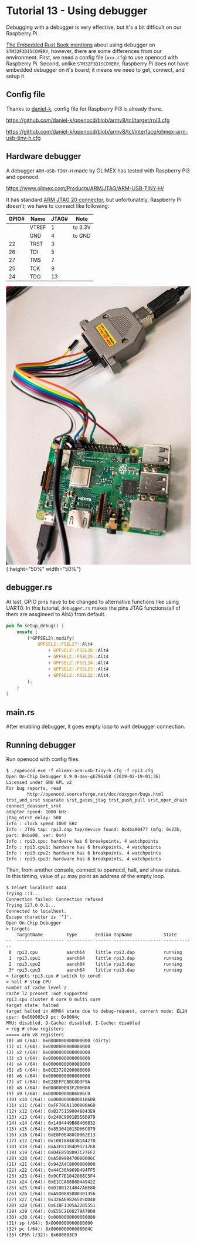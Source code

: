 # Tutorial 13 - Using debugger

Debugging with a debugger is very effective, but it's a bit difficult on our Raspberry Pi. 

[The Embedded Rust Book mentions](https://rust-embedded.github.io/book/start/hardware.html) about using debugger on `STM32F3DISCOVERY`, however, there are some differences from our environment. First, we need a config file (`xxx.cfg`) to use openocd with Raspberry Pi. Second, unlike `STM32F3DISCOVERY`, Raspberry Pi does not have embedded debugger on it's board; it means we need to get, connect, and setup it.


## Config file

Thanks to [daniel-k](https://github.com/daniel-k), config file for Raspberry Pi3 is already there.

https://github.com/daniel-k/openocd/blob/armv8/tcl/target/rpi3.cfg

https://github.com/daniel-k/openocd/blob/armv8/tcl/interface/olimex-arm-usb-tiny-h.cfg

## Hardware debugger

A debugger `ARM-USB-TINY-H` made by OLIMEX has tested with Raspberry Pi3 and openocd.

https://www.olimex.com/Products/ARM/JTAG/ARM-USB-TINY-H/


It has standard [ARM JTAG 20 connector](http://infocenter.arm.com/help/index.jsp?topic=/com.arm.doc.dui0499dj/BEHEIHCE.html), but unfortunately, Raspberry Pi doesn't; we have to connect like following:

| GPIO# | Name  | JTAG# | Note    |
|-------|-------|-------|---------|
|       | VTREF | 1     | to 3.3V |
|       | GND   | 4     | to GND  |
| 22    | TRST  | 3     |         |
| 26    | TDI   | 5     |         |
| 27    | TMS   | 7     |         |
| 25    | TCK   | 9     |         |
| 24    | TDO   | 13    |         |

![Connected debugger](doc/raspi3-arm-usb-tiny-h.jpg){:height="50%" width="50%"}

## debugger.rs

At last, GPIO pins have to be changed to alternative functions like using UART0. In this tutorial, `debugger.rs` makes the pins JTAG functions(all of them are assgineed to Alt4) from default.

```rust
pub fn setup_debug() {
    unsafe {
        (*GPFSEL2).modify(
            GPFSEL2::FSEL27::Alt4
                + GPFSEL2::FSEL26::Alt4
                + GPFSEL2::FSEL25::Alt4
                + GPFSEL2::FSEL24::Alt4
                + GPFSEL2::FSEL23::Alt4
                + GPFSEL2::FSEL22::Alt4,
        );
    }
}
```

## main.rs

After enabling debugger, it goes empty loop to wait debugger connection.

## Running debugger

Run openocd with config files.

```console
$ ./openocd.exe -f olimex-arm-usb-tiny-h.cfg -f rpi3.cfg
Open On-Chip Debugger 0.9.0-dev-gb796a58 (2019-02-19-01:36)
Licensed under GNU GPL v2
For bug reports, read
        http://openocd.sourceforge.net/doc/doxygen/bugs.html
trst_and_srst separate srst_gates_jtag trst_push_pull srst_open_drain connect_deassert_srst
adapter speed: 1000 kHz
jtag_ntrst_delay: 500
Info : clock speed 1000 kHz
Info : JTAG tap: rpi3.dap tap/device found: 0x4ba00477 (mfg: 0x23b, part: 0xba00, ver: 0x4)
Info : rpi3.cpu: hardware has 6 breakpoints, 4 watchpoints
Info : rpi3.cpu1: hardware has 6 breakpoints, 4 watchpoints
Info : rpi3.cpu2: hardware has 6 breakpoints, 4 watchpoints
Info : rpi3.cpu3: hardware has 6 breakpoints, 4 watchpoints
```

Then, from another console, connect to openocd, halt, and show status.  
In this timing, value of `pc` may point an address of the empty loop.

```console
$ telnet localhost 4444
Trying ::1...
Connection failed: Connection refused
Trying 127.0.0.1...
Connected to localhost.
Escape character is '^]'.
Open On-Chip Debugger
> targets
    TargetName         Type       Endian TapName            State
--  ------------------ ---------- ------ ------------------ ------------
 0  rpi3.cpu           aarch64    little rpi3.dap           running
 1  rpi3.cpu1          aarch64    little rpi3.dap           running
 2  rpi3.cpu2          aarch64    little rpi3.dap           running
 3* rpi3.cpu3          aarch64    little rpi3.dap           running
> targets rpi3.cpu # switch to core0
> halt # stop CPU
number of cache level 2
cache l2 present :not supported
rpi3.cpu cluster 0 core 0 multi core
target state: halted
target halted in ARM64 state due to debug-request, current mode: EL2H
cpsr: 0x600003c9 pc: 0x8004c
MMU: disabled, D-Cache: disabled, I-Cache: disabled
> reg # show registers
===== arm v8 registers
(0) x0 (/64): 0x0000000000000000 (dirty)
(1) x1 (/64): 0x0000000000080000
(2) x2 (/64): 0x0000000000000000
(3) x3 (/64): 0x0000000000000000
(4) x4 (/64): 0x0000000000080000
(5) x5 (/64): 0x0CE3728200000000
(6) x6 (/64): 0x0000000000000000
(7) x7 (/64): 0xE28EFFCBBC0D3F9A
(8) x8 (/64): 0x000000003F200008
(9) x9 (/64): 0x00000000086DB6C0
(10) x10 (/64): 0x000000000001B6DB
(11) x11 (/64): 0xFF706A1100000A6D
(12) x12 (/64): 0xB2751590048043E9
(13) x13 (/64): 0x240C9001B556D979
(14) x14 (/64): 0x1494449B68400832
(15) x15 (/64): 0x853041015D66C079
(16) x16 (/64): 0xE0F0E480C0062E13
(17) x17 (/64): 0x108108403B144270
(18) x18 (/64): 0xA3F81384D91212E8
(19) x19 (/64): 0xD4E85D8097C27EF2
(20) x20 (/64): 0xA5099B470000006C
(21) x21 (/64): 0x942A4C8000000000
(22) x22 (/64): 0x44C30A969D494FF5
(23) x23 (/64): 0x9CF7E1042808C5F4
(24) x24 (/64): 0xE1CCA0080D449422
(25) x25 (/64): 0xD18B1214B42A6E80
(26) x26 (/64): 0xA5D0885000301356
(27) x27 (/64): 0x326A69826505DD40
(28) x28 (/64): 0xE1BF1305A2205551
(29) x29 (/64): 0xE55C2E08279A78D0
(30) x30 (/64): 0x0000000000080080
(31) sp (/64): 0x0000000000080000
(32) pc (/64): 0x000000000008004C
(33) CPSR (/32): 0x600003C9
```
